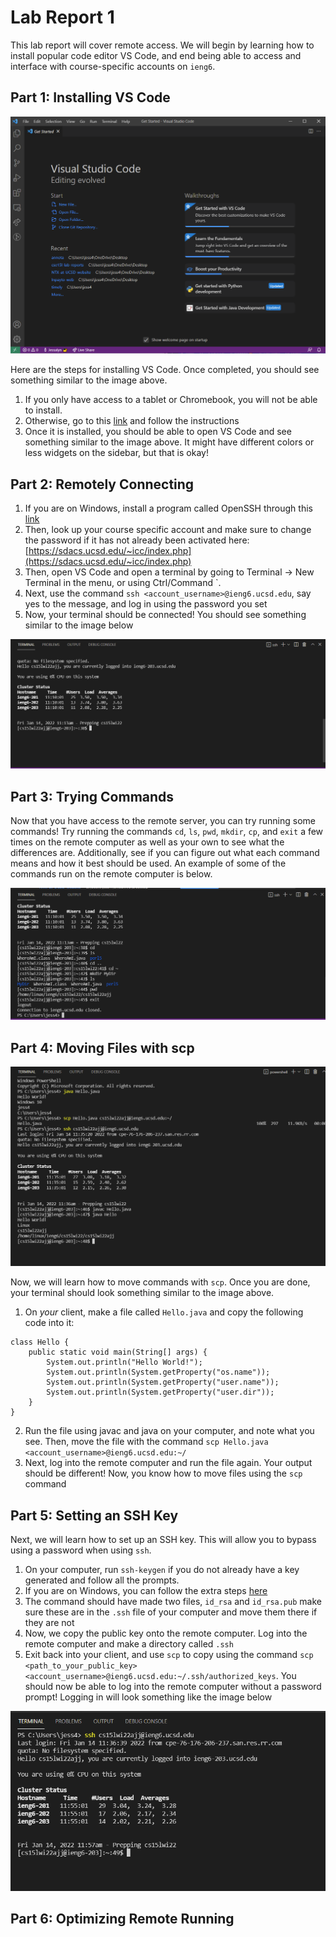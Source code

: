 # Lab Report 1

This lab report will cover remote access. We will begin by learning how to install popular code editor VS Code, and end being able to access and interface with course-specific accounts on `ieng6`.

## Part 1: Installing VS Code

![Image](images/Lab1_vscode.PNG)

Here are the steps for installing VS Code. Once completed, you should see something similar to the image above.

1. If you only have access to a tablet or Chromebook, you will not be able to install.
2. Otherwise, go to this [link](https://code.visualstudio.com/) and follow the instructions
3. Once it is installed, you should be able to open VS Code and see something similar to the image above. It might have different colors or less widgets on the sidebar, but that is okay!

## Part 2: Remotely Connecting

1. If you are on Windows, install a program called OpenSSH through this [link](https://docs.microsoft.com/en-us/windows-server/administration/openssh/openssh_install_firstuse)
2. Then, look up your course specific account and make sure to change the password if it has not already been activated here: [https://sdacs.ucsd.edu/~icc/index.php](https://sdacs.ucsd.edu/~icc/index.php)
3. Then, open VS Code and open a terminal by going to Terminal -> New Terminal in the menu, or using Ctrl/Command `.
4. Next, use the command `ssh <account_username>@ieng6.ucsd.edu`, say yes to the message, and log in using the password you set
5. Now, your terminal should be connected! You should see something similar to the image below

![Image](images/Lab1_sshing.PNG)

## Part 3: Trying Commands

Now that you have access to the remote server, you can try running some commands! Try running the commands `cd`, `ls`, `pwd`, `mkdir`, `cp`, and `exit` a few times on the remote computer as well as your own to see what the differences are. Additionally, see if you can figure out what each command means and how it best should be used. An example of some of the commands run on the remote computer is below.

![Image](images/Lab1_commands.PNG)

## Part 4: Moving Files with scp

![Image](images/Lab1_scp.PNG)

Now, we will learn how to move commands with `scp`. Once you are done, your terminal should look something similar to the image above.

1. On *your* client, make a file called `Hello.java` and copy the following code into it:
```
class Hello {
    public static void main(String[] args) {
        System.out.println("Hello World!");
        System.out.println(System.getProperty("os.name"));
        System.out.println(System.getProperty("user.name"));
        System.out.println(System.getProperty("user.dir"));
    }
}

```
2. Run the file using javac and java on your computer, and note what you see. Then, move the file with the command `scp Hello.java <account_username>@ieng6.ucsd.edu:~/`
3. Next, log into the remote computer and run the file again. Your output should be different! Now, you know how to move files using the `scp` command

## Part 5: Setting an SSH Key

Next, we will learn how to set up an SSH key. This will allow you to bypass using a password when using `ssh`.

1. On your computer, run `ssh-keygen` if you do not already have a key generated and follow all the prompts.
2. If you are on Windows, you can follow the extra steps [here](https://docs.microsoft.com/en-us/windows-server/administration/openssh/openssh_keymanagement#user-key-generation)
3. The command should have made two files, `id_rsa` and `id_rsa.pub` make sure these are in the `.ssh` file of your computer and move them there if they are not
4. Now, we copy the public key onto the remote computer. Log into the remote computer and make a directory called `.ssh`
5. Exit back into your client, and use `scp` to copy using the command `scp <path_to_your_public_key> <account_username>@ieng6.ucsd.edu:~/.ssh/authorized_keys`. You should now be able to log into the remote computer without a password prompt! Logging in will look something like the image below

![Image](images/Lab1_sshkey.PNG)

## Part 6: Optimizing Remote Running